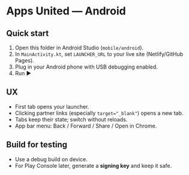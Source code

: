 # Apps United — Android

## Quick start
1. Open this folder in Android Studio (`mobile/android`).
2. In `MainActivity.kt`, set `LAUNCHER_URL` to your live site (Netlify/GitHub Pages).
3. Plug in your Android phone with USB debugging enabled.
4. Run ▶️

## UX
- First tab opens your launcher.
- Clicking partner links (especially `target="_blank"`) opens a new tab.
- Tabs keep their state; switch without reloads.
- App bar menu: Back / Forward / Share / Open in Chrome.

## Build for testing
- Use a debug build on device.
- For Play Console later, generate a **signing key** and keep it safe.
